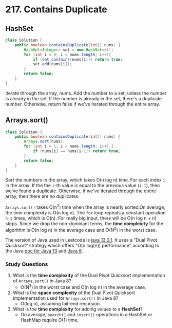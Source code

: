 # 217. Contains Duplicate

## HashSet

```java
class Solution {
    public boolean containsDuplicate(int[] nums) {
        HashSet<Integer> set = new HashSet<>(); 
        for (int i = 0; i < nums.length; i++){
            if (set.contains(nums[i])) return true; 
            set.add(nums[i]); 
        }
        return false; 
    }
}
```

Iterate through the array, nums. Add the number to a set, unless the number is already in the set. If the number is already in the set, there's a duplicate number. Otherwise, return false if we've iterated through the entire array. 

## Arrays.sort()

```java
class Solution {
    public boolean containsDuplicate(int[] nums) {
        Arrays.sort(nums);
        for (int i = 1; i < nums.length; i++) {
            if (nums[i] == nums[i-1]) return true; 
        }
        return false; 
    }
}
```

Sort the numbers in the array, which takes O(n log n) time. For each index `i` in the array: If the the `i`-th value is equal to the previous value (`i-1`), then we've found a duplicate. Otherwise, if we've iterated through the entire array, then there are no duplicates. 

`Arrays.sort()` takes O(n<sup>2</sup>) time when the array is nearly sorted.On average, the time complexity is O(n log n). The `for` loop repeats a constant operation `n-1` times, which is O(n). For really big input, there will be O(n log n + n) steps. Since we drop the non-dominant terms, the **time complexity** for the algorithm is O(n log n) in the average case and O(N<sup>2</sup>) in the worst case. 

The version of Java used in Leetcode is [java 13.0.1](https://support.leetcode.com/hc/en-us/articles/360011833974-What-are-the-environments-for-the-programming-languages-). It uses a "Dual Pivot Quicksort" strategy which offers "O(n log(n)) performance" according to the Java [doc for Java 13](https://docs.oracle.com/en/java/javase/13/docs/api/java.base/java/util/Arrays.html#sort(int%5B%5D)) and [Java 8](https://docs.oracle.com/javase/8/docs/api/java/util/Arrays.html#sort-int:A-). 

### Study Questions

1. What is the **time complexity** of the Dual Pivot Quicksort implementation of `Arrays.sort()` in Java 8? 
    - O(N<sup>2</sup>) in the worst case and O(n log n) in the average case. 
2. What is the **space complexity** of the Dual Pivot Quicksort implementation used for `Arrays.sort()` in Java 8? 
    - O(log n), assuming tail-end recursion. 
2. What is the **time complexity** for adding values to a **HashSet**? 
    - On average, `search()` and `insert()` operations in a HashSet or HashMap require O(1) time. 
